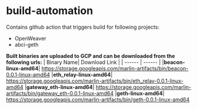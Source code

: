 # build-automation

Contains github action that triggers build for following projects:
* OpenWeaver
* abci-geth

**Built binaries are uploaded to GCP and can be downloaded from the following urls:**
| Binary Name| Download Link |
| ------ | ------ |
|**beacon-linux-amd64**| https://storage.googleapis.com/marlin-artifacts/bin/beacon-0.0.1-linux-amd64
|**eth_relay-linux-amd64**| https://storage.googleapis.com/marlin-artifacts/bin/eth_relay-0.0.1-linux-amd64
|**gateway_eth-linux-amd64**| https://storage.googleapis.com/marlin-artifacts/bin/gateway_eth-0.0.1-linux-amd64
|**geth-linux-amd64**| https://storage.googleapis.com/marlin-artifacts/bin/geth-0.0.1-linux-amd64
